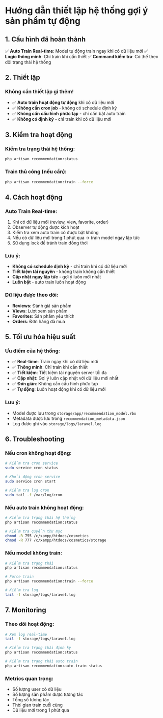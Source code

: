 # Hướng dẫn thiết lập hệ thống gợi ý sản phẩm tự động

## 1. Cấu hình đã hoàn thành

✅ **Auto Train Real-time**: Model tự động train ngay khi có dữ liệu mới
✅ **Logic thông minh**: Chỉ train khi cần thiết
✅ **Command kiểm tra**: Có thể theo dõi trạng thái hệ thống


## 2. Thiết lập

### Không cần thiết lập gì thêm!
- ✅ **Auto train hoạt động tự động** khi có dữ liệu mới
- ✅ **Không cần cron job** - không có schedule định kỳ
- ✅ **Không cần cấu hình phức tạp** - chỉ cần bật auto train
- ✅ **Không có định kỳ** - chỉ train khi có dữ liệu mới

## 3. Kiểm tra hoạt động

### Kiểm tra trạng thái hệ thống:
```bash
php artisan recommendation:status
```



### Train thủ công (nếu cần):
```bash
php artisan recommendation:train --force
```

## 4. Cách hoạt động

### Auto Train Real-time:
1. Khi có dữ liệu mới (review, view, favorite, order)
2. Observer tự động được kích hoạt
3. Kiểm tra xem auto train có được bật không
4. Nếu có dữ liệu mới trong 1 phút qua → train model ngay lập tức
5. Sử dụng lock để tránh train đồng thời

### Lưu ý:
- **Không có schedule định kỳ** - chỉ train khi có dữ liệu mới
- **Tiết kiệm tài nguyên** - không train không cần thiết
- **Cập nhật ngay lập tức** - gợi ý luôn mới nhất
- **Luôn bật** - auto train luôn hoạt động

### Dữ liệu được theo dõi:
- **Reviews**: Đánh giá sản phẩm
- **Views**: Lượt xem sản phẩm  
- **Favorites**: Sản phẩm yêu thích
- **Orders**: Đơn hàng đã mua

## 5. Tối ưu hóa hiệu suất

### Ưu điểm của hệ thống:
- ✅ **Real-time**: Train ngay khi có dữ liệu mới
- ✅ **Thông minh**: Chỉ train khi cần thiết
- ✅ **Tiết kiệm**: Tiết kiệm tài nguyên server tối đa
- ✅ **Cập nhật**: Gợi ý luôn cập nhật với dữ liệu mới nhất
- ✅ **Đơn giản**: Không cần cấu hình phức tạp
- ✅ **Tự động**: Luôn hoạt động khi có dữ liệu mới

### Lưu ý:
- Model được lưu trong `storage/app/recommendation_model.rbx`
- Metadata được lưu trong `recommendation_metadata.json`
- Log được ghi vào `storage/logs/laravel.log`

## 6. Troubleshooting

### Nếu cron không hoạt động:
```bash
# Kiểm tra cron service
sudo service cron status

# Khởi động cron service
sudo service cron start

# Kiểm tra log cron
sudo tail -f /var/log/cron
```

### Nếu auto train không hoạt động:
```bash
# Kiểm tra trạng thái hệ thống
php artisan recommendation:status

# Kiểm tra quyền thư mục
chmod -R 755 /c/xampp/htdocs/cosmetics
chmod -R 777 /c/xampp/htdocs/cosmetics/storage
```

### Nếu model không train:
```bash
# Kiểm tra trạng thái
php artisan recommendation:status

# Force train
php artisan recommendation:train --force

# Kiểm tra log
tail -f storage/logs/laravel.log
```

## 7. Monitoring

### Theo dõi hoạt động:
```bash
# Xem log real-time
tail -f storage/logs/laravel.log

# Kiểm tra trạng thái định kỳ
php artisan recommendation:status

# Kiểm tra trạng thái auto train
php artisan recommendation:auto-train status
```

### Metrics quan trọng:
- Số lượng user có dữ liệu
- Số lượng sản phẩm được tương tác
- Tổng số tương tác
- Thời gian train cuối cùng
- Dữ liệu mới trong 1 phút qua 